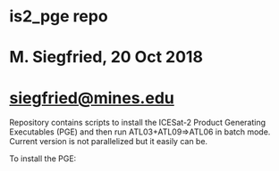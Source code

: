 # is2_pge repo
# M. Siegfried, 20 Oct 2018
# siegfried@mines.edu

Repository contains scripts to install the ICESat-2 Product Generating Executables (PGE)
and then run ATL03+ATL09=>ATL06 in batch mode. Current version is not parallelized
but it easily can be.

To install the PGE: 
